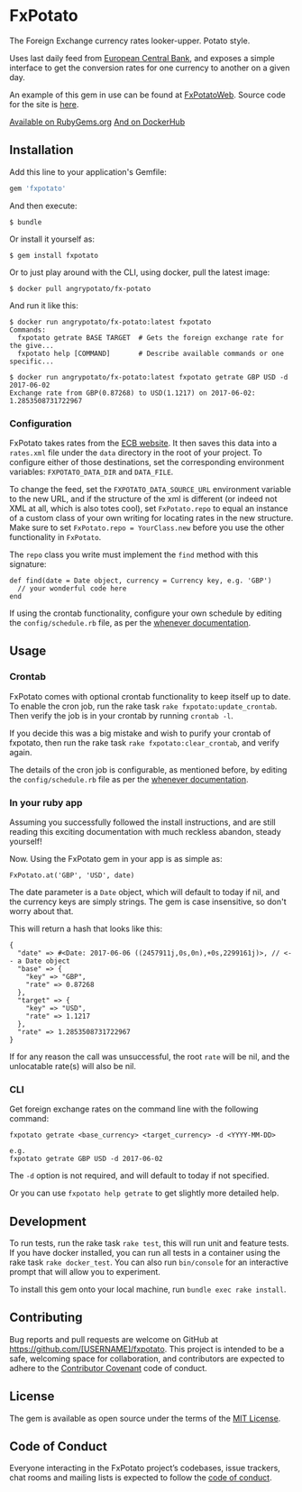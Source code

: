 # FxPotato

The Foreign Exchange currency rates looker-upper. Potato style.

Uses last daily feed from [European Central Bank](http://www.ecb.europa.eu/stats/eurofxref/eurofxref-hist-90d.xml), and exposes a simple interface to get the conversion rates for one currency to another on a given day.

An example of this gem in use can be found at [FxPotatoWeb](https://fxpotatoweb.herokuapp.com/). Source code for the site is [here](https://github.com/Angry-Potato/fxpotatoweb).

[Available on RubyGems.org](https://rubygems.org/gems/fxpotato)
[And on DockerHub](https://hub.docker.com/r/angrypotato/fx-potato/)

## Installation

Add this line to your application's Gemfile:

```ruby
gem 'fxpotato'
```

And then execute:

    $ bundle

Or install it yourself as:

    $ gem install fxpotato

Or to just play around with the CLI, using docker, pull the latest image:

    $ docker pull angrypotato/fx-potato

And run it like this:

```
$ docker run angrypotato/fx-potato:latest fxpotato
Commands:
  fxpotato getrate BASE TARGET  # Gets the foreign exchange rate for the give...
  fxpotato help [COMMAND]       # Describe available commands or one specific...

$ docker run angrypotato/fx-potato:latest fxpotato getrate GBP USD -d 2017-06-02
Exchange rate from GBP(0.87268) to USD(1.1217) on 2017-06-02: 1.2853508731722967
```

### Configuration
FxPotato takes rates from the [ECB website](http://www.ecb.europa.eu/stats/eurofxref/eurofxref-hist-90d.xml). It then saves this data into a `rates.xml` file under the `data` directory in the root of your project. To configure either of those destinations, set the corresponding environment variables:
`FXPOTATO_DATA_DIR` and `DATA_FILE`.

To change the feed, set the `FXPOTATO_DATA_SOURCE_URL` environment variable to the new URL, and if the structure of the xml is different (or indeed not XML at all, which is also totes cool), set `FxPotato.repo` to equal an instance of a custom class of your own writing for locating rates in the new structure. Make sure to set `FxPotato.repo = YourClass.new` before you use the other functionality in `FxPotato`.

The `repo` class you write must implement the `find` method with this signature:

```
def find(date = Date object, currency = Currency key, e.g. 'GBP')
  // your wonderful code here
end
```

If using the crontab functionality, configure your own schedule by editing the `config/schedule.rb` file, as per the [whenever documentation](https://github.com/javan/whenever#example-schedulerb-file).

## Usage
### Crontab
FxPotato comes with optional crontab functionality to keep itself up to date. To enable the cron job, run the rake task `rake fxpotato:update_crontab`. Then verify the job is in your crontab by running `crontab -l`.

If you decide this was a big mistake and wish to purify your crontab of fxpotato, then run the rake task `rake fxpotato:clear_crontab`, and verify again.

The details of the cron job is configurable, as mentioned before, by editing the `config/schedule.rb` file as per the [whenever documentation](https://github.com/javan/whenever#example-schedulerb-file).

### In your ruby app
Assuming you successfully followed the install instructions, and are still reading this exciting documentation with much reckless abandon, steady yourself!

Now. Using the FxPotato gem in your app is as simple as:

```
FxPotato.at('GBP', 'USD', date)
```

The date parameter is a `Date` object, which will default to today if nil, and the currency keys are simply strings. The gem is case insensitive, so don't worry about that.

This will return a hash that looks like this:

```
{
  "date" => #<Date: 2017-06-06 ((2457911j,0s,0n),+0s,2299161j)>, // <-- a Date object
  "base" => {
    "key" => "GBP",
    "rate" => 0.87268
  },
  "target" => {
    "key" => "USD",
    "rate" => 1.1217
  },
  "rate" => 1.2853508731722967
}
```

If for any reason the call was unsuccessful, the root `rate` will be nil, and the unlocatable rate(s) will also be nil.

### CLI
Get foreign exchange rates on the command line with the following command:

```
fxpotato getrate <base_currency> <target_currency> -d <YYYY-MM-DD>

e.g.
fxpotato getrate GBP USD -d 2017-06-02
```

The `-d` option is not required, and will default to today if not specified.

Or you can use `fxpotato help getrate` to get slightly more detailed help.

## Development
To run tests, run the rake task `rake test`, this will run unit and feature tests. If you have docker installed, you can run all tests in a container using the rake task `rake docker_test`. You can also run `bin/console` for an interactive prompt that will allow you to experiment.

To install this gem onto your local machine, run `bundle exec rake install`.

## Contributing

Bug reports and pull requests are welcome on GitHub at https://github.com/[USERNAME]/fxpotato. This project is intended to be a safe, welcoming space for collaboration, and contributors are expected to adhere to the [Contributor Covenant](http://contributor-covenant.org) code of conduct.

## License

The gem is available as open source under the terms of the [MIT License](http://opensource.org/licenses/MIT).

## Code of Conduct

Everyone interacting in the FxPotato project’s codebases, issue trackers, chat rooms and mailing lists is expected to follow the [code of conduct](https://github.com/[USERNAME]/fxpotato/blob/master/CODE_OF_CONDUCT.md).
